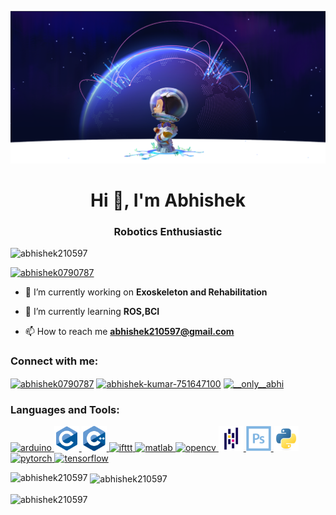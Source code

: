 ![logo](https://github.com/abhishek210597/abhishek210597/blob/main/home_page.png)
<h1 align="center">Hi 👋, I'm Abhishek</h1>
<h3 align="center">Robotics Enthusiastic</h3>

<p align="left"> <img src="https://komarev.com/ghpvc/?username=abhishek210597&label=Profile%20views&color=0e75b6&style=flat" alt="abhishek210597" /> </p>


<p align="left"> <a href="https://twitter.com/abhishek0790787" target="blank"><img src="https://img.shields.io/twitter/follow/abhishek0790787?logo=twitter&style=for-the-badge" alt="abhishek0790787" /></a> </p>

- 🔭 I’m currently working on **Exoskeleton and Rehabilitation**

- 🌱 I’m currently learning **ROS,BCI**

- 📫 How to reach me **abhishek210597@gmail.com**

<h3 align="left">Connect with me:</h3>
<p align="left">
<a href="https://twitter.com/abhishek0790787" target="blank"><img align="center" src="https://raw.githubusercontent.com/rahuldkjain/github-profile-readme-generator/master/src/images/icons/Social/twitter.svg" alt="abhishek0790787" height="30" width="40" /></a>
<a href="https://linkedin.com/in/abhishek-kumar-751647100" target="blank"><img align="center" src="https://raw.githubusercontent.com/rahuldkjain/github-profile-readme-generator/master/src/images/icons/Social/linked-in-alt.svg" alt="abhishek-kumar-751647100" height="30" width="40" /></a>
<a href="https://instagram.com/___only___abhi" target="blank"><img align="center" src="https://raw.githubusercontent.com/rahuldkjain/github-profile-readme-generator/master/src/images/icons/Social/instagram.svg" alt="__only__abhi" height="30" width="40" /></a>
</p>

<h3 align="left">Languages and Tools:</h3>
<p align="left"> <a href="https://www.arduino.cc/" target="_blank" rel="noreferrer"> <img src="https://cdn.worldvectorlogo.com/logos/arduino-1.svg" alt="arduino" width="40" height="40"/> </a> <a href="https://www.cprogramming.com/" target="_blank" rel="noreferrer"> <img src="https://raw.githubusercontent.com/devicons/devicon/master/icons/c/c-original.svg" alt="c" width="40" height="40"/> </a> <a href="https://www.w3schools.com/cpp/" target="_blank" rel="noreferrer"> <img src="https://raw.githubusercontent.com/devicons/devicon/master/icons/cplusplus/cplusplus-original.svg" alt="cplusplus" width="40" height="40"/> </a> <a href="https://ifttt.com/" target="_blank" rel="noreferrer"> <img src="https://www.vectorlogo.zone/logos/ifttt/ifttt-ar21.svg" alt="ifttt" width="40" height="40"/> </a> <a href="https://www.mathworks.com/" target="_blank" rel="noreferrer"> <img src="https://upload.wikimedia.org/wikipedia/commons/2/21/Matlab_Logo.png" alt="matlab" width="40" height="40"/> </a> <a href="https://opencv.org/" target="_blank" rel="noreferrer"> <img src="https://www.vectorlogo.zone/logos/opencv/opencv-icon.svg" alt="opencv" width="40" height="40"/> </a> <a href="https://pandas.pydata.org/" target="_blank" rel="noreferrer"> <img src="https://raw.githubusercontent.com/devicons/devicon/2ae2a900d2f041da66e950e4d48052658d850630/icons/pandas/pandas-original.svg" alt="pandas" width="40" height="40"/> </a> <a href="https://www.photoshop.com/en" target="_blank" rel="noreferrer"> <img src="https://raw.githubusercontent.com/devicons/devicon/master/icons/photoshop/photoshop-line.svg" alt="photoshop" width="40" height="40"/> </a> <a href="https://www.python.org" target="_blank" rel="noreferrer"> <img src="https://raw.githubusercontent.com/devicons/devicon/master/icons/python/python-original.svg" alt="python" width="40" height="40"/> </a> <a href="https://pytorch.org/" target="_blank" rel="noreferrer"> <img src="https://www.vectorlogo.zone/logos/pytorch/pytorch-icon.svg" alt="pytorch" width="40" height="40"/> </a> <a href="https://www.tensorflow.org" target="_blank" rel="noreferrer"> <img src="https://www.vectorlogo.zone/logos/tensorflow/tensorflow-icon.svg" alt="tensorflow" width="40" height="40"/> </a> </p>

<p><img align="left" src="https://github-readme-stats.vercel.app/api/top-langs?username=abhishek210597&show_icons=true&locale=en&layout=compact" alt="abhishek210597" /></p>

<p>&nbsp;<img align="center" src="https://github-readme-stats.vercel.app/api?username=abhishek210597&show_icons=true&locale=en" alt="abhishek210597" /></p>

<p><img align="center" src="https://github-readme-streak-stats.herokuapp.com/?user=abhishek210597&" alt="abhishek210597" /></p>
